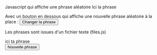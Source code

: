 Javascript qui affiche une phrase aléatoire
<pwd>    <span id='phrase'>Ici la phrase</span><br> </pwd>


Avec un bouton en dessous qui affiche une nouvelle phrase aléatoire à la place :
    <button onclick='nouvelle_phrase()'>Changer la phrase</button>

Les phrases sont issues d'un fichier texte (files.js)

<html>
<head>
    <script type="text/javascript" src='files.js'></script>
</head>
  
<body>
    <span id='phrase'>ici  ta phrase</span><br>
    <button onclick='nouvelle_phrase()'>Nouvelle phrase</button>
  
<script>
function nouvelle_phrase(){
    var nb = Math.floor(Math.random() * files.length);
    document.getElementById('phrase').innerHTML=files[nb];
}
nouvelle_phrase();    
 
</script>
  
</body>
</html>
